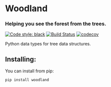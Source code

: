 # Woodland
### Helping you see the forest from the trees.

[![Code style: black](https://img.shields.io/badge/code%20style-black-000000.svg)](https://github.com/ambv/black)
[![Build Status](https://travis-ci.org/JHowell45/Woodland.svg?branch=master)](https://travis-ci.org/JHowell45/woodland)
[![codecov](https://codecov.io/gh/JHowell45/Woodland/branch/master/graph/badge.svg)](https://codecov.io/gh/JHowell45/woodland)

Python data types for tree data structures.


## Installing:
You can install from pip:
```bash
pip install woodland
```
